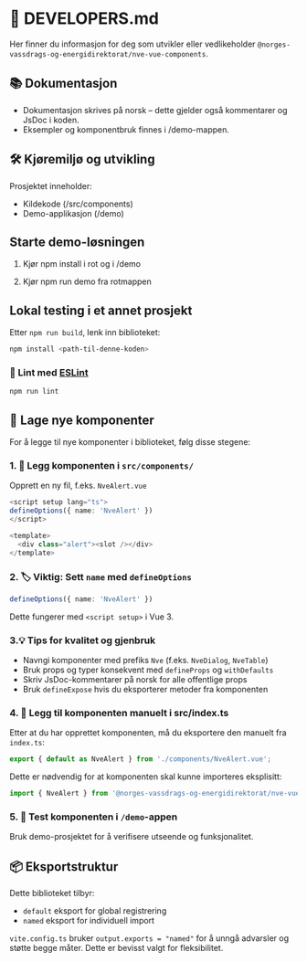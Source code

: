 # 📕 DEVELOPERS.md

Her finner du informasjon for deg som utvikler eller vedlikeholder `@norges-vassdrags-og-energidirektorat/nve-vue-components`.

## 📚 Dokumentasjon

- Dokumentasjon skrives på norsk – dette gjelder også kommentarer og JsDoc i koden.
- Eksempler og komponentbruk finnes i /demo-mappen.

## 🛠️ Kjøremiljø og utvikling

Prosjektet inneholder:

- Kildekode (/src/components)
- Demo-applikasjon (/demo)

## Starte demo-løsningen

1) Kjør npm install i rot og i /demo

2) Kjør npm run demo fra rotmappen

## Lokal testing i et annet prosjekt

Etter  `npm run build`, lenk inn biblioteket:

```bash
npm install <path-til-denne-koden>
```

### 🧪 Lint med [ESLint](https://eslint.org/)

```sh
npm run lint
```


## 🧱 Lage nye komponenter

For å legge til nye komponenter i biblioteket, følg disse stegene:

### 1. 📁 Legg komponenten i `src/components/`

Opprett en ny fil, f.eks. `NveAlert.vue`

```ts
<script setup lang="ts">
defineOptions({ name: 'NveAlert' })
</script>

<template>
  <div class="alert"><slot /></div>
</template>
```

### 2. 🏷️ Viktig: Sett `name` med `defineOptions`

```ts
defineOptions({ name: 'NveAlert' })
```

Dette fungerer med `<script setup>` i Vue 3.

### 3.💡 Tips for kvalitet og gjenbruk

- Navngi komponenter med prefiks `Nve` (f.eks. `NveDialog`, `NveTable`)
- Bruk props og typer konsekvent med `defineProps` og `withDefaults`
- Skriv JsDoc-kommentarer på norsk for alle offentlige props
- Bruk `defineExpose` hvis du eksporterer metoder fra komponenten

### 4. 📝 Legg til komponenten manuelt i src/index.ts

Etter at du har opprettet komponenten, må du eksportere den manuelt fra `index.ts`:

```ts
export { default as NveAlert } from './components/NveAlert.vue';
```

Dette er nødvendig for at komponenten skal kunne importeres eksplisitt:

```ts
import { NveAlert } from '@norges-vassdrags-og-energidirektorat/nve-vue-components';
```


### 5. 🔬 Test komponenten i `/demo`-appen

Bruk demo-prosjektet for å verifisere utseende og funksjonalitet.

## 📦 Eksportstruktur

Dette biblioteket tilbyr:

- `default` eksport for global registrering
- `named` eksport for individuell import

`vite.config.ts` bruker `output.exports = "named"` for å unngå advarsler og støtte begge måter. Dette er bevisst valgt for fleksibilitet.

